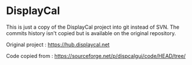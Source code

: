 # DisplayCal

This is just a copy of the DisplayCal project into git instead of SVN. The commits history isn't copied but is 
available on the original repository.

Original project : https://hub.displaycal.net

Code copied from : https://sourceforge.net/p/dispcalgui/code/HEAD/tree/